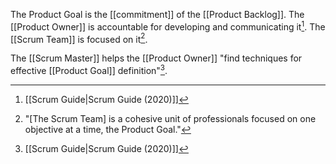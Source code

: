
The Product Goal is the [[commitment]] of the [[Product Backlog]]. The [[Product Owner]] is accountable for developing and communicating it[^scrum-guide-2020].  The [[Scrum Team]] is focused on it[^focus-product-goal].

[^focus-product-goal]: "\[The Scrum Team\] is a cohesive unit of professionals focused on one objective at a time, the Product Goal."[^scrum-guide-2020]

The [[Scrum Master]] helps the [[Product Owner]] "find techniques for effective [[Product Goal]] definition"[^scrum-guide-2020].

[^scrum-guide-2020]: [[Scrum Guide|Scrum Guide (2020)]]
